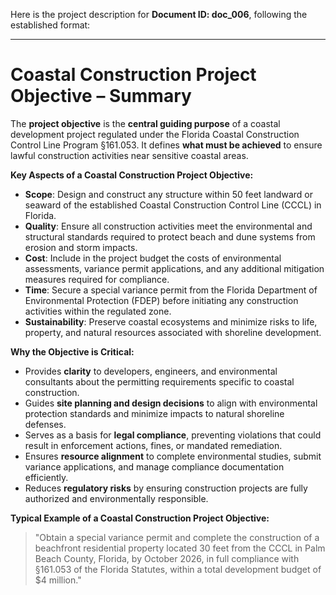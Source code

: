 Here is the project description for **Document ID: doc_006**, following the established format:

---

# **Coastal Construction Project Objective – Summary**

The **project objective** is the **central guiding purpose** of a coastal development project regulated under the Florida Coastal Construction Control Line Program §161.053. It defines **what must be achieved** to ensure lawful construction activities near sensitive coastal areas.

**Key Aspects of a Coastal Construction Project Objective:**
- **Scope**: Design and construct any structure within 50 feet landward or seaward of the established Coastal Construction Control Line (CCCL) in Florida.
- **Quality**: Ensure all construction activities meet the environmental and structural standards required to protect beach and dune systems from erosion and storm impacts.
- **Cost**: Include in the project budget the costs of environmental assessments, variance permit applications, and any additional mitigation measures required for compliance.
- **Time**: Secure a special variance permit from the Florida Department of Environmental Protection (FDEP) before initiating any construction activities within the regulated zone.
- **Sustainability**: Preserve coastal ecosystems and minimize risks to life, property, and natural resources associated with shoreline development.

**Why the Objective is Critical:**
- Provides **clarity** to developers, engineers, and environmental consultants about the permitting requirements specific to coastal construction.
- Guides **site planning and design decisions** to align with environmental protection standards and minimize impacts to natural shoreline defenses.
- Serves as a basis for **legal compliance**, preventing violations that could result in enforcement actions, fines, or mandated remediation.
- Ensures **resource alignment** to complete environmental studies, submit variance applications, and manage compliance documentation efficiently.
- Reduces **regulatory risks** by ensuring construction projects are fully authorized and environmentally responsible.

**Typical Example of a Coastal Construction Project Objective:**
> "Obtain a special variance permit and complete the construction of a beachfront residential property located 30 feet from the CCCL in Palm Beach County, Florida, by October 2026, in full compliance with §161.053 of the Florida Statutes, within a total development budget of $4 million."

 